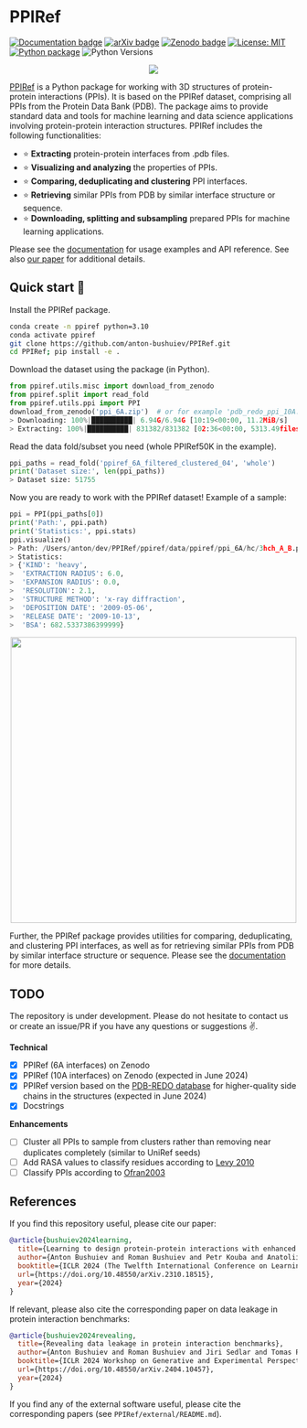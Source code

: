 <!-- <div align="center"> -->

# PPIRef

[![Documentation badge](https://img.shields.io/badge/docs-latest-brightgreen.svg)](https://ppiref.readthedocs.io/en/latest/?badge=latest)
[![arXiv badge](https://img.shields.io/badge/arXiv-2310.18515-b31b1b.svg)](https://arxiv.org/abs/2310.18515)
[![Zenodo badge](https://zenodo.org/badge/DOI/10.5281/zenodo.12821413.svg)](https://doi.org/10.5281/zenodo.12821413)
[![License: MIT](https://img.shields.io/badge/License-MIT-yellow.svg)](https://opensource.org/licenses/MIT)
[![Python package](https://github.com/anton-bushuiev/PPIRef/actions/workflows/python-package.yml/badge.svg)](https://github.com/anton-bushuiev/PPIRef/actions/workflows/python-package.yml)
![Python Versions](https://img.shields.io/badge/Python-3.9%20%7C%203.10%20%7C%203.11-green.svg)

<!-- </div> -->

<p align="center">
  <img src="https://raw.githubusercontent.com/anton-bushuiev/PPIRef/f967861bd665e36d13dec493f054a1b2a9dd5538/assets/readme-dimer-close-up.png"/>
</p>

[PPIRef](https://github.com/anton-bushuiev/PPIRef/tree/main) is a Python package for working with 3D structures of protein-protein interactions (PPIs). It is based on the PPIRef dataset, comprising all PPIs from the Protein Data Bank (PDB). The package aims to provide standard data and tools for machine learning and data science applications involving protein-protein interaction structures. PPIRef includes the following functionalities:

- ⭐ **Extracting** protein-protein interfaces from .pdb files.
- ⭐ **Visualizing and analyzing** the properties of PPIs.
- ⭐ **Comparing, deduplicating and clustering** PPI interfaces.
- ⭐ **Retrieving** similar PPIs from PDB by similar interface structure or sequence.
- ⭐ **Downloading, splitting and subsampling** prepared PPIs for machine learning applications.

Please see the [documentation](https://ppiref.readthedocs.io/en/latest/) for usage examples and API reference. See also [our paper](https://arxiv.org/abs/2310.18515) for additional details.

## Quick start 🚀

Install the PPIRef package.

```bash
conda create -n ppiref python=3.10
conda activate ppiref
git clone https://github.com/anton-bushuiev/PPIRef.git
cd PPIRef; pip install -e .
```

Download the dataset using the package (in Python).

```python
from ppiref.utils.misc import download_from_zenodo
from ppiref.split import read_fold
from ppiref.utils.ppi import PPI
download_from_zenodo('ppi_6A.zip')  # or for example 'pdb_redo_ppi_10A.zip' for all 10-Angstrom PPIs from PDB-REDO
> Downloading: 100%|██████████| 6.94G/6.94G [10:19<00:00, 11.2MiB/s]
> Extracting: 100%|██████████| 831382/831382 [02:36<00:00, 5313.49files/s]
```

Read the data fold/subset you need (whole PPIRef50K in the example).

```python
ppi_paths = read_fold('ppiref_6A_filtered_clustered_04', 'whole')
print('Dataset size:', len(ppi_paths))
> Dataset size: 51755
```

Now you are ready to work with the PPIRef dataset! Example of a sample:

```python
ppi = PPI(ppi_paths[0])
print('Path:', ppi.path)
print('Statistics:', ppi.stats)
ppi.visualize()
> Path: /Users/anton/dev/PPIRef/ppiref/data/ppiref/ppi_6A/hc/3hch_A_B.pdb
> Statistics: 
> {'KIND': 'heavy',
>  'EXTRACTION RADIUS': 6.0,
>  'EXPANSION RADIUS': 0.0,
>  'RESOLUTION': 2.1,
>  'STRUCTURE METHOD': 'x-ray diffraction',
>  'DEPOSITION DATE': '2009-05-06',
>  'RELEASE DATE': '2009-10-13',
>  'BSA': 682.5337386399999}
```

<p align="center">
  <img width=500px src="https://raw.githubusercontent.com/anton-bushuiev/PPIRef/5fca49ecd0e776a362e6f8dc090f14432b6efbd6/assets/3hch_A_B.png"/>
</p>

Further, the PPIRef package provides utilities for comparing, deduplicating, and clustering PPI interfaces, as well as for retrieving similar PPIs from PDB by similar interface structure or sequence. Please see the [documentation](https://ppiref.readthedocs.io/en/latest/) for more details.

## TODO

The repository is under development. Please do not hesitate to contact us or create an issue/PR if you have any questions or suggestions ✌️.

**Technical**

- [x] PPIRef (6A interfaces) on Zenodo
- [x] PPIRef (10A interfaces) on Zenodo (expected in June 2024)
- [x] PPIRef version based on the [PDB-REDO database](https://pdb-redo.eu/) for higher-quality side chains in the structures (expected in June 2024)
- [x] Docstrings

**Enhancements**

- [ ] Cluster all PPIs to sample from clusters rather than removing near duplicates completely (similar to UniRef seeds)
- [ ] Add RASA values to classify residues according to [Levy 2010](https://pubmed.ncbi.nlm.nih.gov/20868694/)
- [ ] Classify PPIs according to [Ofran2003](https://pubmed.ncbi.nlm.nih.gov/12488102/)

## References

If you find this repository useful, please cite our paper:

```bibtex
@article{bushuiev2024learning,
  title={Learning to design protein-protein interactions with enhanced generalization},
  author={Anton Bushuiev and Roman Bushuiev and Petr Kouba and Anatolii Filkin and Marketa Gabrielova and Michal Gabriel and Jiri Sedlar and Tomas Pluskal and Jiri Damborsky and Stanislav Mazurenko and Josef Sivic},
  booktitle={ICLR 2024 (The Twelfth International Conference on Learning Representations)},
  url={https://doi.org/10.48550/arXiv.2310.18515},
  year={2024}
}
```

If relevant, please also cite the corresponding paper on data leakage in protein interaction benchmarks:

```bibtex
@article{bushuiev2024revealing,
  title={Revealing data leakage in protein interaction benchmarks},
  author={Anton Bushuiev and Roman Bushuiev and Jiri Sedlar and Tomas Pluskal and Jiri Damborsky and Stanislav Mazurenko and Josef Sivic},
  booktitle={ICLR 2024 Workshop on Generative and Experimental Perspectives for Biomolecular Design},
  url={https://doi.org/10.48550/arXiv.2404.10457},
  year={2024}
}
```

If you find any of the external software useful, please cite the corresponding papers (see `PPIRef/external/README.md`).
